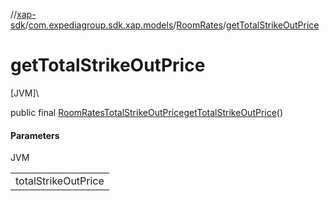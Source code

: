 //[xap-sdk](../../../index.md)/[com.expediagroup.sdk.xap.models](../index.md)/[RoomRates](index.md)/[getTotalStrikeOutPrice](get-total-strike-out-price.md)

# getTotalStrikeOutPrice

[JVM]\

public final [RoomRatesTotalStrikeOutPrice](../-room-rates-total-strike-out-price/index.md)[getTotalStrikeOutPrice](get-total-strike-out-price.md)()

#### Parameters

JVM

| |
|---|
| totalStrikeOutPrice |
